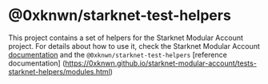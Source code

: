 # @0xknwn/starknet-test-helpers

This project contains a set of helpers for the Starknet Modular Account project.
For details about how to use it, check the Starknet Modular Account
[documentation](https://0xknwn.github.io/starknet-modular-account/) and the
`@0xknwn/starknet-test-helpers`
[reference documentation]
(https://0xknwn.github.io/starknet-modular-account/tests-starknet-helpers/modules.html)
